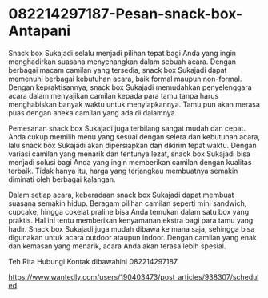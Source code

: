 # 082214297187-Pesan-snack-box-Antapani
Snack box Sukajadi selalu menjadi pilihan tepat bagi Anda yang ingin menghadirkan suasana menyenangkan dalam sebuah acara. Dengan berbagai macam camilan yang tersedia, snack box Sukajadi dapat memenuhi berbagai kebutuhan acara, baik formal maupun non-formal. Dengan kepraktisannya, snack box Sukajadi memudahkan penyelenggara acara dalam menyajikan camilan kepada para tamu tanpa harus menghabiskan banyak waktu untuk menyiapkannya. Tamu pun akan merasa puas dengan aneka camilan yang ada di dalamnya.

Pemesanan snack box Sukajadi juga terbilang sangat mudah dan cepat. Anda cukup memilih menu yang sesuai dengan selera dan kebutuhan acara, lalu snack box Sukajadi akan dipersiapkan dan dikirim tepat waktu. Dengan variasi camilan yang menarik dan tentunya lezat, snack box Sukajadi bisa menjadi solusi bagi Anda yang ingin memberikan camilan dengan kualitas terbaik. Tidak hanya itu, harga yang terjangkau membuatnya semakin diminati oleh berbagai kalangan.

Dalam setiap acara, keberadaan snack box Sukajadi dapat membuat suasana semakin hidup. Beragam pilihan camilan seperti mini sandwich, cupcake, hingga cokelat praline bisa Anda temukan dalam satu box yang praktis. Hal ini tentu memberikan kenyamanan ekstra bagi para tamu yang hadir. Snack box Sukajadi juga mudah dibawa ke mana saja, sehingga bisa digunakan untuk acara outdoor ataupun indoor. Dengan camilan yang enak dan kemasan yang menarik, acara Anda akan terasa lebih spesial.

Teh Rita
Hubungi Kontak dibawahini
082214297187

 https://www.wantedly.com/users/190403473/post_articles/938307/scheduled
 
